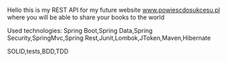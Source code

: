 Hello this is my REST API for my future website www.powiescdosukcesu.pl
where you will be able to share your books to the world

Used technologies:
Spring Boot,Spring Data,Spring Security,SpringMvc,Spring Rest,Junit,Lombok,JToken,Maven,Hibernate

SOLID,tests,BDD,TDD

